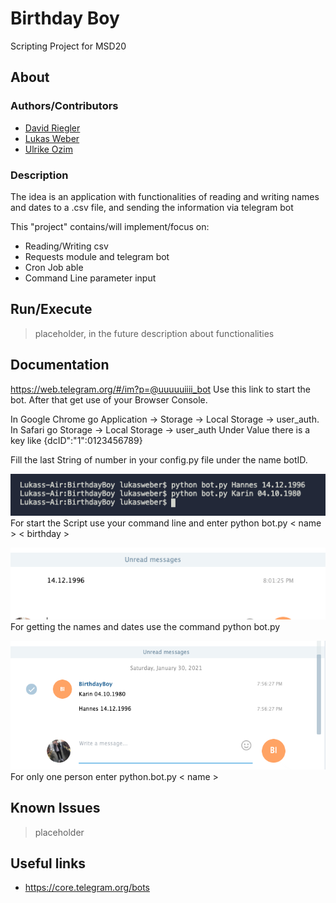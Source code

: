 # Birthday Boy
Scripting Project for MSD20

## About
### Authors/Contributors
* [David Riegler](mailto:david.riegler@fh-joanneum.at)
* [Lukas Weber](lukas.weber@fh-joanneum.at)
* [Ulrike Ozim](ulrike.ozim@fh-joanneum.at)

### Description
The idea is an application with functionalities of reading and writing names and dates to a .csv file, and sending the information via telegram bot

This "project" contains/will implement/focus on:
* Reading/Writing csv
* Requests module and telegram bot
* Cron Job able
* Command Line parameter input


## Run/Execute
> placeholder, in the future description about functionalities

## Documentation
https://web.telegram.org/#/im?p=@uuuuuiiii_bot
Use this link to start the bot. After that get use of your Browser Console.

In Google Chrome go Application -> Storage -> Local Storage -> user_auth. 
In Safari go Storage -> Local Storage -> user_auth
Under Value there is a key like {dcID":"1":0123456789}

Fill the last String of number in your config.py file under the name botID.

![Screenshot](/Pictures/ConsoleInput.png)
For start the Script use your command line and enter python bot.py < name > < birthday >
  
  
![Screenshot](/Pictures/TelegramNameDate.png)
For getting the names and dates use the command python bot.py

![Screenshot](/Pictures/TelegramName.png)
For only one person enter python.bot.py < name >
  
  
## Known Issues
> placeholder


## Useful links
* https://core.telegram.org/bots


